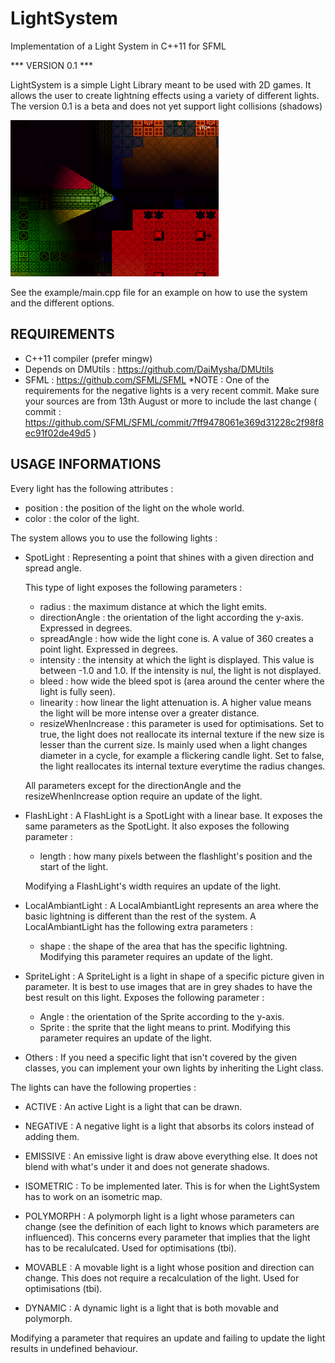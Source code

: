 # LightSystem
Implementation of a Light System in C++11 for SFML

*** VERSION 0.1 ***

LightSystem is a simple Light Library meant to be used with 2D games. It allows the user to create lightning effects using a variety of different lights.
The version 0.1 is a beta and does not yet support light collisions (shadows)

<img src="https://github.com/DaiMysha/LightSystem/blob/master/screens/introduction.png" alt="Introduction" height="250px">

See the example/main.cpp file for an example on how to use the system and the different options.
	
REQUIREMENTS
------------

* C++11 compiler (prefer mingw)
* Depends on DMUtils : https://github.com/DaiMysha/DMUtils
* SFML : https://github.com/SFML/SFML
	*NOTE : One of the requirements for the negative lights is a very recent commit. Make sure your sources are from 13th August or more to include the last change ( commit : https://github.com/SFML/SFML/commit/7ff9478061e369d31228c2f98f8ec91f02de49d5 )

USAGE INFORMATIONS
------------------

Every light has the following attributes :

* position : the position of the light on the whole world.
* color : the color of the light.

The system allows you to use the following lights :

* SpotLight :
	Representing a point that shines with a given direction and spread angle.
	
	This type of light exposes the following parameters :
	* radius : the maximum distance at which the light emits.
	* directionAngle : the orientation of the light according the y-axis. Expressed in degrees.
	* spreadAngle : how wide the light cone is. A value of 360 creates a point light. Expressed in degrees.
	* intensity : the intensity at which the light is displayed. This value is between -1.0 and 1.0. If the intensity is nul, the light is not displayed.
	* bleed : how wide the bleed spot is (area around the center where the light is fully seen).
	* linearity : how linear the light attenuation is. A higher value means the light will be more intense over a greater distance.
	* resizeWhenIncrease : this parameter is used for optimisations. Set to true, the light does not reallocate its internal texture if the new size is lesser than the current size. Is mainly used when a light changes diameter in a cycle, for example a flickering candle light. Set to false, the light reallocates its internal texture everytime the radius changes.
	
	All parameters except for the directionAngle and the resizeWhenIncrease option require an update of the light.

* FlashLight :
	A FlashLight is a SpotLight with a linear base. It exposes the same parameters as the SpotLight.
	It also exposes the following parameter :
	* length : how many pixels between the flashlight's position and the start of the light.
	
	Modifying a FlashLight's width requires an update of the light.

* LocalAmbiantLight :
	A LocalAmbiantLight represents an area where the basic lightning is different than the rest of the system.
	A LocalAmbiantLight has the following extra parameters :
	* shape : the shape of the area that has the specific lightning. Modifying this parameter requires an update of the light.

* SpriteLight :
	A SpriteLight is a light in shape of a specific picture given in parameter. It is best to use images that are in grey shades to have the best result on this light.
	Exposes the following parameter :
	* Angle : the orientation of the Sprite according to the y-axis.
	* Sprite : the sprite that the light means to print. Modifying this parameter requires an update of the light.

* Others :
	If you need a specific light that isn't covered by the given classes, you can implement your own lights by inheriting the Light class.

The lights can have the following properties :

* ACTIVE :
	An active Light is a light that can be drawn.
	
* NEGATIVE :
	A negative light is a light that absorbs its colors instead of adding them.
	
* EMISSIVE :
	An emissive light is draw above everything else. It does not blend with what's under it and does not generate shadows.
	
* ISOMETRIC :
	To be implemented later. This is for when the LightSystem has to work on an isometric map.
	
* POLYMORPH :
	A polymorph light is a light whose parameters can change (see the definition of each light to knows which parameters are influenced). This concerns every parameter that implies that the light has to be recalulcated. Used for optimisations (tbi).
	
* MOVABLE :
	A movable light is a light whose position and direction can change. This does not require a recalculation of the light. Used for optimisations (tbi).
	
* DYNAMIC :
	A dynamic light is a light that is both movable and polymorph.
	
	
Modifying a parameter that requires an update and failing to update the light results in undefined behaviour.
